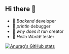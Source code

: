 ## Hi there 👋

- 🔭 _Backend_ developer
- 🌱 _println_ debugger
- 🤔 _why does it run_ creator
- 💬 _Hello World!_ tester


[![Anurag's GitHub stats](https://github-readme-stats.vercel.app/api?username=CN-LiXiaoBo)](https://github.com/anuraghazra/github-readme-stats)
